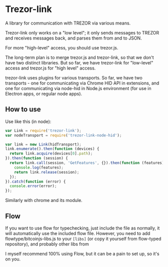 Trezor-link
====

A library for communication with TREZOR via various means.

Trezor-link only works on a "low level"; it only sends messages to TREZOR and receives messages back, and parses them from and to JSON.

For more "high-level" access, you should use trezor.js. 

The long-term plan is to merge trezor.js and trezor-link, so that we don't have two distinct libraries. But so far, we have trezor-link for "low-level" access and trezor.js for "high level" access.

trezor-link uses plugins for various transports. So far, we have two transports - one for communicating via Chrome HID API in extensions, and one for communicating via node-hid in Node.js environment (for use in Electron apps, or regular node apps).

How to use
-----

Use like this (in node):

```javascript
var Link = require('trezor-link');
var nodeTransport = require('trezor-link-node-hid');

var link = new Link(hidTransport);
link.enumerate().then(function (devices) {
  return link.acquire(devices[0].path);
}).then(function (session) {
  return link.call(session, 'GetFeatures', {}).then(function (features) {
    console.log(features);
    return link.release(session);
  });
}).catch(function (error) {
  console.error(error);
});

```

Similarly with chrome and its module.

Flow
----
If you want to use flow for typechecking, just include the file as normally, it will automatically use the included flow file. However, you need to add flowtype/bitcoinjs-libs.js to your `[libs]` (or copy it yourself from flow-typed repository), and probably other libs from 

I myself recommend 100% using Flow, but it can be a pain to set up, so it's on you.

